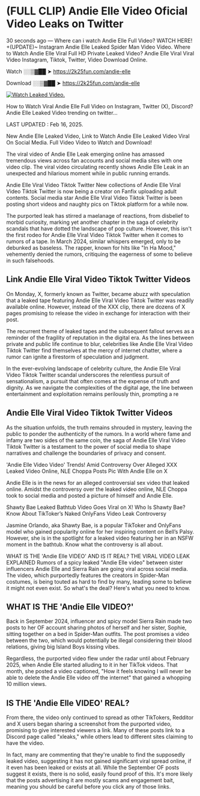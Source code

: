 # (FULL CLIP) Andie Elle Video Oficial Video Leaks on Twitter

30 seconds ago — Where can i watch Andie Elle Full Video? WATCH HERE! +(UPDATE)~ Instagram Andie Elle Leaked Spider Man Video Video. Where to Watch Andie Elle Viral Full HD Private Leaked Video? Andie Elle Viral Viral Video Instagram, Tiktok, Twitter, Video Download Online.

Watch ░░▒▓██ ➤ https://2k25fun.com/andie-elle

Download ░░▒▓██ ➤ https://2k25fun.com/andie-elle

[![Watch Leaked Video.](https://miro.medium.com/v2/resize:fit:828/format:webp/1*cilzJN44JGOrTw9NJCrNHA.gif "Watch Leaked Video")](https://2k25fun.com/andie-elle)

How to Watch Viral Andie Elle Full Video on Instagram, Twitter (X), Discord? Andie Elle Leaked Video trending on twitter...

LAST UPDATED : Feb 16, 2025.

New Andie Elle Leaked Video, Link to Watch Andie Elle Leaked Video Viral On Social Media. Full Video Video to Watch and Download!

The viral video of Andie Elle Leak emerging online has amassed tremendous views across fan accounts and social media sites with one video clip. The viral video circulating recently shows Andie Elle Leak in an unexpected and hilarious moment while in public running errands.

Andie Elle Viral Video Tiktok Twitter New collections of Andie Elle Viral Video Tiktok Twitter is now being a creator on Fanfix uploading adult contents. Social media star Andie Elle Viral Video Tiktok Twitter is been posting short videos and naughty pics on Tiktok platform for a while now.

The purported leak has stirred a maelanage of reactions, from disbelief to morbid curiosity, marking yet another chapter in the saga of celebrity scandals that have dotted the landscape of pop culture. However, this isn't the first rodeo for Andie Elle Viral Video Tiktok Twitter when it comes to rumors of a tape. In March 2024, similar whispers emerged, only to be debunked as baseless. The rapper, known for hits like "In Ha Mood," vehemently denied the rumors, critiquing the eagerness of some to believe in such falsehoods.

## Link Andie Elle Viral Video Tiktok Twitter Videos

On Monday, X, formerly known as Twitter, became abuzz with speculation that a leaked tape featuring Andie Elle Viral Video Tiktok Twitter was readily available online. However, instead of the XXX clip, there are dozens of X pages promising to release the video in exchange for interaction with their post.

The recurrent theme of leaked tapes and the subsequent fallout serves as a reminder of the fragility of reputation in the digital era. As the lines between private and public life continue to blur, celebrities like Andie Elle Viral Video Tiktok Twitter find themselves at the mercy of internet chatter, where a rumor can ignite a firestorm of speculation and judgment.

In the ever-evolving landscape of celebrity culture, the Andie Elle Viral Video Tiktok Twitter scandal underscores the relentless pursuit of sensationalism, a pursuit that often comes at the expense of truth and dignity. As we navigate the complexities of the digital age, the line between entertainment and exploitation remains perilously thin, prompting a re

##  Andie Elle Viral Video Tiktok Twitter Videos

As the situation unfolds, the truth remains shrouded in mystery, leaving the public to ponder the authenticity of the rumors. In a world where fame and infamy are two sides of the same coin, the saga of Andie Elle Viral Video Tiktok Twitter is a testament to the power of social media to shape narratives and challenge the boundaries of privacy and consent.

'Andie Elle Video Video' Trends! Amid Controversy Over Alleged XXX Leaked Video Online, NLE Choppa Posts Pic With Andie Elle on X

Andie Elle is in the news for an alleged controversial sex video that leaked online. Amidst the controversy over the leaked video online, NLE Choppa took to social media and posted a picture of himself and Andie Elle.

Shawty Bae Leaked Bathtub Video Goes Viral on X! Who Is Shawty Bae? Know About TikToker’s Naked OnlyFans Video Leak Controversy

Jasmine Orlando, aka Shawty Bae, is a popular TikToker and OnlyFans model who gained popularity online for her inspiring content on Bell’s Palsy. However, she is in the spotlight for a leaked video featuring her in an NSFW moment in the bathtub. Know what the controversy is all about.

WHAT IS THE 'Andie Elle VIDEO' AND IS IT REAL? THE VIRAL VIDEO LEAK EXPLAINED Rumors of a spicy leaked "Andie Elle video" between sister influencers Andie Elle and Sierra Rain are going viral across social media. The video, which purportedly features the creators in Spider-Man costumes, is being touted as hard to find by many, leading some to believe it might not even exist. So what's the deal? Here's what you need to know.

## WHAT IS THE 'Andie Elle VIDEO?'

Back in September 2024, influencer and spicy model Sierra Rain made two posts to her OF account sharing photos of herself and her sister, Sophie, sitting together on a bed in Spider-Man outfits. The post promises a video between the two, which would potentially be illegal considering their blood relations, giving big Island Boys kissing vibes.

Regardless, the purported video flew under the radar until about February 2025, when Andie Elle started alluding to it in her TikTok videos. That month, she posted a video captioned, "How it feels knowing I will never be able to delete the Andie Elle video off the internet" that gained a whopping 10 million views.

## IS THE 'Andie Elle VIDEO' REAL?

From there, the video only continued to spread as other TikTokers, Redditor and X users began sharing a screenshot from the purported video, promising to give interested viewers a link. Many of these posts link to a Discord page called "xleaks," while others lead to different sites claiming to have the video.

In fact, many are commenting that they're unable to find the supposedly leaked video, suggesting it has not gained significant viral spread online, if it even has been leaked or exists at all. While the September OF posts suggest it exists, there is no solid, easily found proof of this. It's more likely that the posts advertising it are mostly scams and engagement bait, meaning you should be careful before you click any of those links.